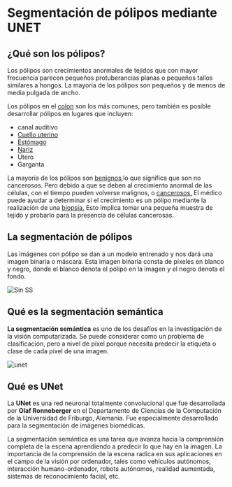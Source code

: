 # Segmentación de pólipos mediante UNET 

## ¿Qué son los pólipos?

Los pólipos son crecimientos anormales de tejidos que con mayor frecuencia parecen pequeños protuberancias planas o pequeños tallos similares a hongos. La mayoría de los pólipos son pequeños y de menos de media pulgada de ancho.

Los pólipos en el [colon](https://www.healthline.com/health/colorectal-polyps) son los más comunes, pero también es posible desarrollar pólipos en lugares que incluyen:

- canal auditivo
- [Cuello uterino](https://www.healthline.com/health/cervical-polyps)
- [Estómago](https://www.healthline.com/health/gastric-cancer)
- [Nariz](https://www.healthline.com/health/nasal-polyps)
- Útero
- Garganta

La mayoría de los pólipos son [benignos,](https://www.healthline.com/health/benign)lo que significa que son no cancerosos. Pero debido a que se deben al crecimiento anormal de las células, con el tiempo pueden volverse malignos, o [cancerosos.](https://www.healthline.com/health/cancer) El médico puede ayudar a determinar si el crecimiento es un pólipo mediante la realización de una [biopsia.](https://www.healthline.com/health/biopsy-polyps) Esto implica tomar una pequeña muestra de tejido y probarlo para la presencia de células cancerosas.



## **La segmentación de pólipos**

Las imágenes con pólipo se dan a un modelo entrenado y nos dará una imagen binaria o máscara. Esta imagen binaria consta de píxeles en blanco y negro, donde el blanco denota el pólipo en la imagen y el negro denota el fondo.

![Sin SS](https://user-images.githubusercontent.com/34296084/110796091-94754600-8245-11eb-8a44-d03820478892.png)

## Qué es la segmentación semántica

**La segmentación semántica** es uno de los desafíos en la investigación de la visión computarizada. Se puede considerar como un problema de clasificación, pero a nivel de píxel porque necesita predecir la etiqueta o clase de cada píxel de una imagen.

![unet](https://user-images.githubusercontent.com/34296084/110797935-a657e880-8247-11eb-9e69-abf36a15bfcf.png)

## Qué es UNet

La **UNet** es una red neuronal totalmente convolucional que fue desarrollada por **Olaf Ronneberger** en el Departamento de Ciencias de la Computación de la Universidad de Friburgo, Alemania. Fue especialmente desarrollado para la segmentación de imágenes biomédicas.


La segmentación semántica es una tarea que avanza hacia la comprensión completa de la escena aprendiendo a predecir lo que hay en la imagen. La importancia de la comprensión de la escena radica en sus aplicaciones en el campo de la visión por ordenador, tales como vehículos autónomos, interacción humano-ordenador, robots autónomos, realidad aumentada, sistemas de reconocimiento facial, etc.
